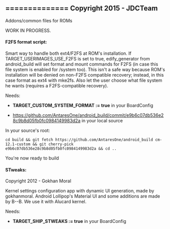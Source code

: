 ==============
Copyright 2015 - JDCTeam
--------------
Addons/common files for ROMs

WORK IN PROGRESS.

#### F2FS format script:

Smart way to handle both ext4/F2FS at ROM's installation. If TARGET_USERIMAGES_USE_F2FS is set to true, edify_generator from android_build will set format and mount commands for F2FS (in case this file system is enabled for /system too). This isn't a safe way because ROM's installation will be denied on non-F2FS compatible recovery; instead, in this case format as ext4 with mke2fs. Also let the user choose what file system he wants (requires a F2FS-compatible recovery).

Needs:

- **TARGET_CUSTOM_SYSTEM_FORMAT := true** in your BoardConfig

- https://github.com/AntaresOne/android_build/commit/e9b6c07db536e28c9b8d05fb0fc0984149983d2a in your local source

In your source's root:

	cd build && git fetch https://github.com/AntaresOne/android_build cm-12.1-custom && git cherry-pick e9b6c07db536e28c9b8d05fb0fc0984149983d2a && cd ..

You're now ready to build

#### STweaks:

Copyright 2012 - Gokhan Moral

Kernel settings configuration app with dynamic UI generation, made by gokhanmoral. Android Lollipop's Material UI and some additions are made by B--B. We use it with Alucard kernel.

Needs:

- **TARGET_SHIP_STWEAKS := true** in your BoardConfig
